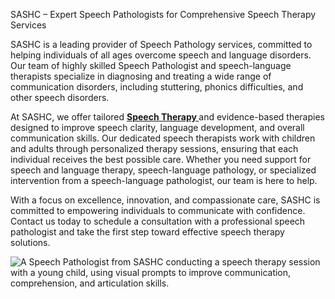 SASHC – Expert Speech Pathologists for Comprehensive Speech Therapy Services

SASHC is a leading provider of Speech Pathology services, committed to helping individuals of all ages overcome speech and language disorders. Our team of highly skilled Speech Pathologist and speech-language therapists specialize in diagnosing and treating a wide range of communication disorders, including stuttering, phonics difficulties, and other speech disorders.

At SASHC, we offer tailored **<a href="https://www.sashc.com.au/">Speech Therapy </a>** and evidence-based therapies designed to improve speech clarity, language development, and overall communication skills. Our dedicated speech therapists work with children and adults through personalized therapy sessions, ensuring that each individual receives the best possible care. Whether you need support for speech and language therapy, speech-language pathology, or specialized intervention from a speech-language pathologist, our team is here to help.

With a focus on excellence, innovation, and compassionate care, SASHC is committed to empowering individuals to communicate with confidence. Contact us today to schedule a consultation with a professional speech pathologist and take the first step toward effective speech therapy solutions.

<img src="https://www.sashc.com.au/wp-content/uploads/2024/12/File282-768x512.webp" alt="A Speech Pathologist from SASHC conducting a speech therapy session with a young child, using visual prompts to improve communication, comprehension, and articulation skills."/>
